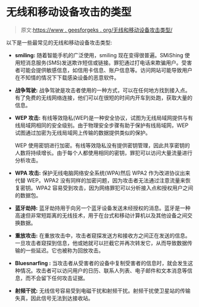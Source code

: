 # 无线和移动设备攻击的类型

> 原文:[https://www . geesforgeks . org/无线和移动设备攻击类型/](https://www.geeksforgeeks.org/types-of-wireless-and-mobile-device-attacks/)

以下是一些最常见的无线和移动设备攻击类型:

*   **smiling:**
    随着智能手机的广泛使用，smiling 现在变得很普遍。SMiShing 使用短消息服务(SMS)发送欺诈短信或链接。罪犯通过打电话来欺骗用户。受害者可能会提供敏感信息，如信用卡信息、账户信息等。访问网站可能导致用户在不知情的情况下下载感染设备的恶意软件。

*   **战争驾驶:**
    战争驾驶是攻击者使用的一种方式，可以在任何地方找到接入点。有了免费的无线网络连接，他们可以在很短的时间内开车到处跑，获取大量的信息。

*   **WEP 攻击:**
    有线等效隐私(WEP)是一种安全协议，试图为无线局域网提供与有线局域网相同的安全级别。由于物理安全步骤有助于保护有线局域网，WEP 试图通过加密为无线局域网上传输的数据提供类似的保护。

    WEP 使用密钥进行加密。有线等效隐私没有提供密钥管理，因此共享密钥的人数将持续增长。由于每个人都使用相同的密钥，罪犯可以访问大量流量进行分析攻击。

*   **WPA 攻击:**
    保护无线电脑网络安全系统(WPA)然后 WPA2 作为改进协议出来代替 WEP。WPA2 没有同样的加密问题，因为攻击者无法通过注意流量来恢复密钥。WPA2 容易受到攻击，因为网络罪犯可以分析接入点和授权用户之间的数据包。

*   **蓝牙劫持:**
    蓝牙劫持用于向另一个蓝牙设备发送未经授权的消息。蓝牙是一种高速但非常短距离的无线技术，用于在台式和移动计算机以及其他设备之间交换数据。

*   **重放攻击:**
    在重放攻击中，攻击者窥探发送方和接收方之间正在发送的信息。一旦攻击者窥探到信息，他或她就可以拦截它并再次转发它，从而导致数据传输的一些延迟。它也被称为回放攻击。

*   **Bluesnarfing :**
    当攻击者从受害者的设备中复制受害者的信息时，就会发生这种情况。攻击者可以访问用户的日历、联系人列表、电子邮件和文本消息等信息，而不会留下任何攻击证据。

*   **射频干扰:**
    无线信号容易受到电磁干扰和射频干扰。射频干扰使卫星站的传输失真，因此信号无法到达接收站。